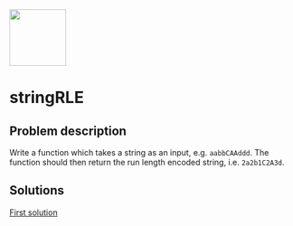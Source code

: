 <img src="https://coderbytestaticimages.s3.amazonaws.com/consumer-v2/nav/coderbyte_logo_digital_multi_light.png" width="100" />

# stringRLE

## Problem description

Write a function which takes a string as an input, e.g. `aabbCAAddd`. The function should then return the run length encoded string, i.e. `2a2b1C2A3d`.

## Solutions

[First solution](https://github.com/oStglnd/coding-probs/tree/main/stringRLE/stringRLE.py)